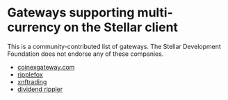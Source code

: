 Gateways supporting multi-currency on the Stellar client
========================================================
This is a community-contributed list of gateways. The Stellar Development Foundation does not endorse any of these companies.
* [coinexgateway.com](https://coinexgateway.com)
* [ripplefox](https://ripplefox.com/)
* [xnftrading](https://xnftrading.com)
* [dividend rippler](https://dividendrippler.com/)
